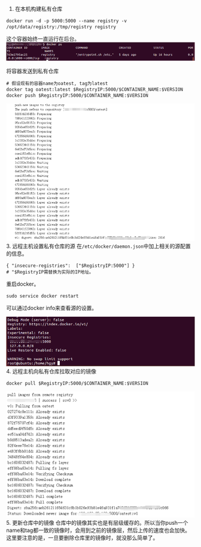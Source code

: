 1. 在本机构建私有仓库
```
docker run -d -p 5000:5000 --name registry -v /opt/data/registry:/tmp/registry registry
```
这个容器始终一直运行在后台。
![](assets/markdown-img-paste-20181031085755709.png)

 将容器发送到私有仓库
```shell
# 假设现有的容器name为oatest, tag为latest
docker tag oatest:latest $RegistryIP:5000/$CONTAINER_NAME:$VERSION
docker push $RegistryIP:5000/$CONTAINER_NAME:$VERSION
```
![](assets/markdown-img-paste-20181031090225965.png)
3. 远程主机设置私有仓库的源
在`/etc/docker/daemon.json`中加上相关的源配置的信息。
```
{ "insecure-registries":  ["$RegistryIP:5000"] }
# "$RegistryIP需替换为实际的IP地址。
```
重启docker。
```
sudo service docker restart
```
可以通过docker info来查看源的设置。

![](assets/markdown-img-paste-20181031085002684.png)
4. 远程主机向私有仓库拉取对应的镜像

```shell
docker pull $RegistryIP:5000/$CONTAINER_NAME:$VERSION
```

![](assets/markdown-img-paste-2018103109030879.png)
5. 更新仓库中的镜像
仓库中的镜像其实也是有层级缓存的。所以当你push一个name和tag都一致的镜像时，会用到之前的镜像层，然后上传的速度也会加快。
这里要注意的是，一旦要删除仓库里的镜像时，就没那么简单了。
